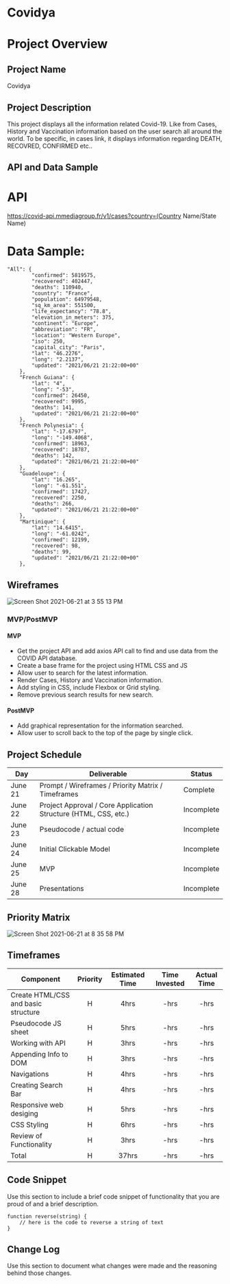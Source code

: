 # Covidya

# Project Overview

## Project Name

Covidya

## Project Description
 
This project displays all the information related Covid-19. Like from Cases, History and Vaccination information based on the user search all around the world. To be specific, in cases link, it displays information regarding DEATH, RECOVRED, CONFIRMED etc.. 

## API and Data Sample

# API

https://covid-api.mmediagroup.fr/v1/cases?country=(Country Name/State Name)

# Data Sample: 
```
"All": {
        "confirmed": 5819575,
        "recovered": 402447,
        "deaths": 110940,
        "country": "France",
        "population": 64979548,
        "sq_km_area": 551500,
        "life_expectancy": "78.8",
        "elevation_in_meters": 375,
        "continent": "Europe",
        "abbreviation": "FR",
        "location": "Western Europe",
        "iso": 250,
        "capital_city": "Paris",
        "lat": "46.2276",
        "long": "2.2137",
        "updated": "2021/06/21 21:22:00+00"
    },
    "French Guiana": {
        "lat": "4",
        "long": "-53",
        "confirmed": 26450,
        "recovered": 9995,
        "deaths": 141,
        "updated": "2021/06/21 21:22:00+00"
    },
    "French Polynesia": {
        "lat": "-17.6797",
        "long": "-149.4068",
        "confirmed": 18963,
        "recovered": 18787,
        "deaths": 142,
        "updated": "2021/06/21 21:22:00+00"
    },
    "Guadeloupe": {
        "lat": "16.265",
        "long": "-61.551",
        "confirmed": 17427,
        "recovered": 2250,
        "deaths": 266,
        "updated": "2021/06/21 21:22:00+00"
    },
    "Martinique": {
        "lat": "14.6415",
        "long": "-61.0242",
        "confirmed": 12199,
        "recovered": 98,
        "deaths": 99,
        "updated": "2021/06/21 21:22:00+00"
    },
```


## Wireframes

![Screen Shot 2021-06-21 at 3 55 13 PM](https://user-images.githubusercontent.com/85080279/122837517-134c3700-d2a9-11eb-8d84-ef9733790996.png)

### MVP/PostMVP
  

#### MVP 

- Get the project API and add axios API call to find and use data from the COVID API database. 
- Create a base frame for the project using HTML CSS and JS
- Allow user to search for the latest information.
- Render Cases, History and Vaccination information.
- Add styling in CSS, include Flexbox or Grid styling.
- Remove previous search results for new search. 

#### PostMVP  

- Add graphical representation for the information searched.
- Allow user to scroll back to the top of the page by single click.

## Project Schedule

|  Day | Deliverable | Status
|---|---| ---|
|June 21| Prompt / Wireframes / Priority Matrix / Timeframes | Complete
|June 22| Project Approval / Core Application Structure (HTML, CSS, etc.) | Incomplete
|June 23| Pseudocode / actual code | Incomplete
|June 24| Initial Clickable Model  | Incomplete
|June 25| MVP | Incomplete
|June 28| Presentations | Incomplete

## Priority Matrix

![Screen Shot 2021-06-21 at 8 35 58 PM](https://user-images.githubusercontent.com/85080279/122859102-4c4bd200-d2d0-11eb-97da-e8f4736c25d5.png)


## Timeframes

| Component | Priority | Estimated Time | Time Invested | Actual Time |
| --- | :---: |  :---: | :---: | :---: |
| Create HTML/CSS and basic structure| H | 4hrs| -hrs | -hrs |
| Pseudocode JS sheet | H | 5hrs | -hrs | -hrs |
| Working with API | H | 3hrs| -hrs | -hrs |
| Appending Info to DOM | H | 3hrs | -hrs | -hrs |
| Navigations | H | 4hrs | -hrs | -hrs |
| Creating Search Bar | H | 4hrs | -hrs | -hrs |
| Responsive web desiging | H | 5hrs | -hrs | -hrs |
| CSS Styling | H | 6hrs | -hrs | -hrs |
| Review of Functionality | H | 3hrs | -hrs | -hrs |
| Total | H | 37hrs| -hrs | -hrs |

## Code Snippet

Use this section to include a brief code snippet of functionality that you are proud of and a brief description.  

```
function reverse(string) {
	// here is the code to reverse a string of text
}
```

## Change Log
 Use this section to document what changes were made and the reasoning behind those changes.  
